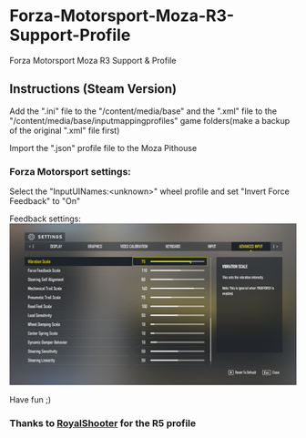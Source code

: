 # Forza-Motorsport-Moza-R3-Support-Profile
Forza Motorsport Moza R3 Support &amp; Profile

## Instructions (Steam Version)

Add the ".ini" file to the "/content/media/base" and the ".xml" file to the "/content/media/base/inputmappingprofiles" game folders(make a backup of the original ".xml" file first)

Import the ".json" profile file to the Moza Pithouse


### Forza Motorsport settings:

Select the "InputUINames:\<unknown\>" wheel profile and set "Invert Force Feedback" to "On"

Feedback settings: 
![alt text](https://raw.githubusercontent.com/rjgc/Forza-Motorsport-Moza-R3-Support-Profile/refs/heads/main/forza_settings.jpg)

Have fun ;)

### Thanks to [RoyalShooter](https://github.com/RoyalShooter) for the R5 profile
